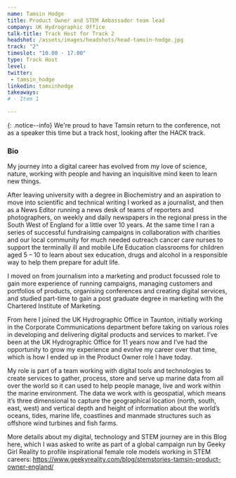 ```yaml
---
name: Tamsin Hodge
title: Product Owner and STEM Ambassador team lead
company: UK Hydrographic Office
talk-title: Track Host for Track 2
headshot: /assets/images/headshots/head-tamsin-hodge.jpg
track: "2"
timeslot: "10.00 - 17.00"
type: Track Host
level: 
twitter:
 - tamsin_hodge
linkedin: tamsinhodge
takeaways:
# - Item 1

---
```

{: .notice--info} 
We're proud to have Tamsin return to the conference, not as a speaker this time but a track host, looking after the HACK track. 

<h3>Bio</h3>
My journey into a digital career has evolved from my love of science, nature, working with people and having an inquisitive mind keen to learn new things.

After leaving university with a degree in Biochemistry and an aspiration to move into scientific and technical writing I worked as a journalist, and then as a News Editor running a news desk of teams of reporters and photographers, on weekly and daily newspapers in the regional press in the South West of England for a little over 10 years.  At the same time I ran a series of successful fundraising campaigns in collaboration with charities and our local community for much needed outreach cancer care nurses to support the terminally ill and mobile Life Education classrooms for children aged 5 – 10 to learn about sex education, drugs and alcohol in a responsible way to help them prepare for adult life. 

I moved on from journalism into a marketing and product focussed role to gain more experience of running campaigns, managing customers and portfolios of products, organising conferences and creating digital services, and studied part-time to gain a post graduate degree in marketing with the Chartered Institute of Marketing. 

From here I joined the UK Hydrographic Office in Taunton, initially working in the Corporate Communications department before taking on various roles in developing and delivering digital products and services to market.  I’ve been at the UK Hydrographic Office for 11 years now and I’ve had the opportunity to grow my experience and evolve my career over that time, which is how I ended up in the Product Owner role I have today. 

My role is part of a team working with digital tools and technologies to create services to gather, process, store and serve up marine data from all over the world so it can used to help people manage, live and work within the marine environment.  The data we work with is geospatial, which means it’s three dimensional to capture the geographical location (north, south, east, west) and vertical depth and height of information about the world’s oceans, tides, marine life, coastlines and manmade structures such as offshore wind turbines and fish farms. 

More details about my digital, technology and STEM journey are in this Blog here, which I was asked to write as part of a global campaign run by Geeky Girl Reality to profile inspirational female role models working in STEM careers: <a href="https://www.geekyreality.com/blog/stemstories-tamsin-product-owner-england/" target="_blank" rel="noopener noreferrer">https://www.geekyreality.com/blog/stemstories-tamsin-product-owner-england/</a>
